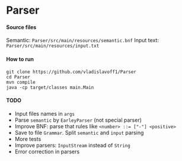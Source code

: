 # Parser

#### Source files
Semantic: `Parser/src/main/resources/semantic.bnf`
Input text: `Parser/src/main/resources/input.txt`

#### How to run
```
git clone https://github.com/vladislavoff1/Parser
cd Parser
mvn compile
java -cp target/classes main.Main
```

#### TODO

* Input files names in `args`
* Parse `semantic` by `EarleyParser` (not special parser)
* Improve BNF: parse that rules like `<number> ::= ["-"] <positive>`
* Save to file `Grammar`. Split `semantic` and `input` parsing
* More tests
* Improve parsers: `InputStream` instead of `String`
* Error correction in parsers